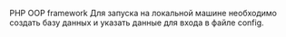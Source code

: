 PHP OOP framework 
Для запуска на локальной машине необходимо создать базу данных и указать данные для входа в файле config.

 
